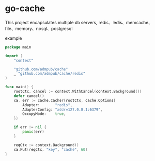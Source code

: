# go-cache
This project encapsulates multiple db servers, redis、ledis、memcache、file、memory、nosql、postgresql

example
```go
package main

import (
	"context"

	"github.com/admpub/cache"
	_ "github.com/admpub/cache/redis"
)

func main() {
	rootCtx, cancel := context.WithCancel(context.Background())
	defer cancel()
	ca, err := cache.Cacher(rootCtx, cache.Options{
		Adapter:       "redis",
		AdapterConfig: "addr=127.0.0.1:6379",
		OccupyMode:    true,
	})

	if err != nil {
		panic(err)
	}

	reqCtx := context.Background()
	ca.Put(reqCtx, "key", "cache", 60)
}
```
